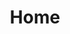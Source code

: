 ---
layout: layout.njk
title: Home
stylesheet: about.css
infoText: "WHAT WE'VE BEEN UP TO:"

preloadImages:
  - "{{ 'assets/Drawing Images/2/Head.png' | prefixedUrl }}"
  - "{{ 'assets/Drawing Images/2/Torso.png' | prefixedUrl }}"
  - "{{ 'assets/Drawing Images/2/Upper Arm.png' | prefixedUrl }}"
  - "{{ 'assets/Drawing Images/2/Lower Arm.png' | prefixedUrl }}"
  - "{{ 'assets/Drawing Images/2/Right Hand.png' | prefixedUrl }}"
  - "{{ 'assets/Drawing Images/2/Hammer.png' | prefixedUrl }}"
  - "{{ 'assets/Drawing Images/2/Left hand.png' | prefixedUrl }}"
  - "{{ 'assets/Drawing Images/2/Upper Leg.png' | prefixedUrl }}"
  - "{{ 'assets/Drawing Images/2/Lower Leg.png' | prefixedUrl }}"
  - "{{ 'assets/Drawing Images/2/Feet.png' | prefixedUrl }}"

backgroundImages:
  - { src: "{{ 'assets/Drawing Images/Film insert/Film Border Blurry Edges1.png' | prefixedUrl }}", class: "film-border" }
  - { src: "{{ 'assets/Drawing Images/Film insert/background-lights.png' | prefixedUrl }}", class: "shadow-lights" }

environmentImages:
  - { src: "{{ 'assets/Drawing Images/2/Overhead-Lamp.png' | prefixedUrl }}", class: "lamp" }

figureImages:
  - name: "right-arm-swing"
    images:
      - { src: "{{ 'assets/Drawing Images/2/Upper Arm.png' | prefixedUrl }}", class: "upper-arm" }
      - { src: "{{ 'assets/Drawing Images/2/Lower Arm.png' | prefixedUrl }}", class: "lower-arm" }
      - { src: "{{ 'assets/Drawing Images/2/Right Hand.png' | prefixedUrl }}", class: "right-hand" }
      - { src: "{{ 'assets/Drawing Images/2/Hammer.png' | prefixedUrl }}", class: "hammer" }

  - name: "lower-left-arm-slide"
    images:
      - { src: "{{ 'assets/Drawing Images/2/Lower Arm.png' | prefixedUrl }}", class: "lower-left-arm" }
      - { src: "{{ 'assets/Drawing Images/2/Left hand.png' | prefixedUrl }}", class: "left-hand" }

  - name: "static-figure"
    images:
      - { src: "{{ 'assets/Drawing Images/2/Head.png' | prefixedUrl }}", class: "head" }
      - { src: "{{ 'assets/Drawing Images/2/Torso.png' | prefixedUrl }}", class: "torso" }
      - { src: "{{ 'assets/Drawing Images/2/Upper Arm.png' | prefixedUrl }}", class: "upper-left-arm" }
      - { src: "{{ 'assets/Drawing Images/2/Upper Leg.png' | prefixedUrl }}", class: "upper-leg" }
      - { src: "{{ 'assets/Drawing Images/2/Lower Leg.png' | prefixedUrl }}", class: "lower-leg" }
      - { src: "{{ 'assets/Drawing Images/2/Feet.png' | prefixedUrl }}", class: "feet" }
---